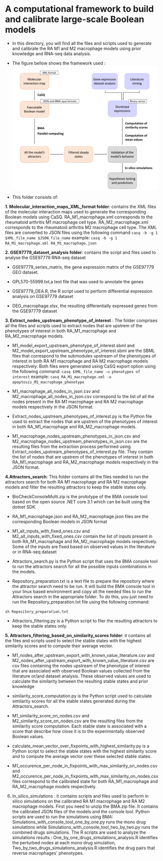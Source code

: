 # A computational framework to build and calibrate large-scale Boolean models

- In this directory, you will find all the files and scripts used to generate and calibrate the RA M1 and M2 macrophage models using prior knowledge and RNA-seq data analysis.


- The figure bellow shows the framework used :
![image](workflow.png)

- This folder consists of:

**1. Molecular_interaction_maps_XML_format folder**: contains the XML files of the molecular interaction maps used to generate the corresponding Boolean models using CaSQ. RA_M1_macrophage.xml corresponds to the rheumatoid arthritis M1 macrophage cell type. RA_M2_macrophage.xml corresponds to the rheumatoid arthritis M2 macrophage cell type.
The XML files are converted to JSON files using the following command `casq -b -g 1 $XML_file_name $JSON_file_name`
example: 
`casq -b -g 1 RA_M1_macrophage.xml RA_M1_macrophage.json`

**2. GSE97779_dataset_analysis folder**: contains the script and files used to analyse the GSE97779 RNA-seq dataset  
- GSE97779_series_matrix, the gene expression matrix of the GSE97779 GEO dataset. 

- GPL570-55999.txt,a text file that was used to annotate the genes

- GSE97779_DEA.R, the R script used to perform differential expression analysis on GSE97779 dataset

- DEG_macrophage.xlsx, the resulting differentially expressed genes from the GSE97779 dataset

**3. Extract_nodes_upstream_phenotype_of_interest** : The folder comprises all the files and scripts used to extract nodes that are upstrem of the phenotypes of interest in both RA_M1_macrophage and RA_M2_macrophage models. 

- M1_model_export_upstream_phenotype_of_interest.sbml and M2_model_export_upstream_phenotype_of_interest.sbml are the SBML files that correspond to the submodules upstream of the phenotypes of interest in both RA M1 macrophage and RA M2 macrophage models respectively.
Both files were generated using CaSQ export option using the following command:
`casq $XML_file_name -u phenotypes of interest`
example:
`casq RA_M1_macrophage.xml -u apoptosis_M1_macrophage_phenotype`

- M1_macrophage_all_nodes_in_json.csv and M2_macrophage_all_nodes_in_json.csv correspond to the list of all the nodes present in the RA M1 macrophage and RA M2 macrophage models respectively in the JSON format.

- Extract_nodes_upstream_phenotypes_of_interest.py is the Python file used to extract the nodes that are upstrem of the phenotypes of interest in both RA_M1_macrophage and RA_M2_macrophage models. 

- M1_macrophage_nodes_upstream_phenotypes_in_json.csv and M2_macrophage_nodes_upstream_phenotypes_in_json.csv are the resulting files from the extraction process performed using Extract_nodes_upstream_phenotypes_of_interest.py file. They contain the list of nodes that are upstrem of the phenotypes of interest in both RA_M1_macrophage and RA_M2_macrophage models respectively in the JSON format.

**4.Attractors_search**: This folder contains all the files needed to run the attractors search for both RA M1 macrophage and RA M2 macrophage models and filter the resulting attractors to keep the stable states only.

- BioCheckConsoleMulti.zip is the prototype of the BMA console tool based on the open source .NET core 3.1 which can be built using the dotnet SDK.

- RA_M1_macrophage.json and RA_M2_macrophage.json files are the corresponding Boolean models in JSON format

- M1_all_inputs_with_fixed_ones.csv and M2_all_inputs_with_fixed_ones.csv contain the list of inputs present in both RA_M1_macrophage and RA_M2_macrophage models respectively. Some of the inputs are fixed based on observed values in the literature or in RNA-seq dataset

- Attractors_search.py is the Python script that uses the BMA console tool to run the attractors search for all the possible inputs combinations in the models.  

- Repository_preparation.txt is a text file to prepare the repository where the attractor search need to be run. It will build the BMA console tool in your linux based environment and copy all the needed files to run the Attractors search in the appropriate folder.
To do this, you just need to run the Repository_preparation.txt file using the following command:

`sh Repository_preparation.txt`
- Attractors_filtering.py is a Python script to filer the resulting attractors to keep the stable states only.

**5. Attractors_filtering_based_on_similarity_scores folder**: it contains all the files and scripts used to select the stable states with the highest similarity scores and to compute their average vector.

- M1_nodes_after_upstream_export_with_known_value_literature.csv and M2_nodes_after_upstream_export_with_known_value_literature.csv are csv files containing the nodes upstream of the phenotype of interest that are associated with observed Boolean values collected from the literature or/and dataset analysis. These observed values are used to calculate the similarity between the resulting stable states and prior knowledge

- similarity_score_computation.py is the Python script used to calculate similarity scores for all the stable states generated during the Attractors_search. 

- M1_similarity_score_on_nodes.csv and M2_similarity_score_on_nodes.csv are the resulting files from the similarity score computation. Each stable state is associated with a score that describe how close it is to the experimentally observed Boolean values.

- calculate_mean_vector_over_fixpoints_with_highest_similarity.py is a Python script to select the stable states with the highest similarity score and to compute the average vector over these selected stable states.

- M1_occurence_per_node_in_fixpoints_with_max_similarity_on_nodes.csv and M2_occurence_per_node_in_fixpoints_with_max_similarity_on_nodes.csv files correspond to the calibrated state for both RA_M1_macrophage and RA_M2_macrophage models respectively.

6. In_silico_simulations : it contains scripts and files used to perform in silico simulations on the calibrated RA M1 macrophage and RA M2 macrophage models. First you need to unzip the BMA.zip file. It contains the calibrated JSON files of the models and the console tool. Python scripts are used to run the simulations using BMA: Simulations_with_console_tool_one_by_one.py runs the mono drug simulations while Simulations_with_console_tool_two_by_two.py runs the combined drugs simulations.
The R scripts are used to analyze the simulations results : One_by_one_drugs_simulations_analysis.R identifies the perturbed nodes at each mono drug simulation, Two_by_two_drugs_simulations_analysis.R identifies the drug pairs that reverse macrophages' phenotypes. 

















